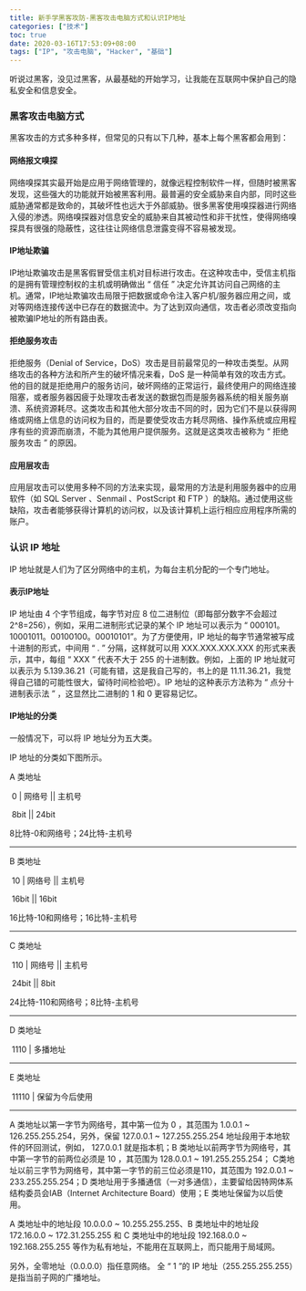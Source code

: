 ```yaml
---
title: 新手学黑客攻防-黑客攻击电脑方式和认识IP地址
categories: ["技术"]
toc: true
date: 2020-03-16T17:53:09+08:00
tags: ["IP", "攻击电脑", "Hacker", "基础"]
---
```


听说过黑客，没见过黑客，从最基础的开始学习，让我能在互联网中保护自己的隐私安全和信息安全。

<!--more-->

### 黑客攻击电脑方式

黑客攻击的方式多种多样，但常见的只有以下几种，基本上每个黑客都会用到：

#### 网络报文嗅探

网络嗅探其实最开始是应用于网络管理的，就像远程控制软件一样，但随时被黑客发现，这些强大的功能就开始被黑客利用。最普遍的安全威胁来自内部，同时这些威胁通常都是致命的，其破坏性也远大于外部威胁。很多黑客使用嗅探器进行网络入侵的渗透。网络嗅探器对信息安全的威胁来自其被动性和非干扰性，使得网络嗅探具有很强的隐蔽性，这往往让网络信息泄露变得不容易被发现。

#### IP地址欺骗

IP地址欺骗攻击是黑客假冒受信主机对目标进行攻击。在这种攻击中，受信主机指的是拥有管理控制权的主机或明确做出 “ 信任 ” 决定允许其访问自己网络的主机。通常，IP地址欺骗攻击局限于把数据或命令注入客户机/服务器应用之间，或对等网络连接传送中已存在的数据流中。为了达到双向通信，攻击者必须改变指向被欺骗IP地址的所有路由表。

#### 拒绝服务攻击

拒绝服务（Denial of Service，DoS）攻击是目前最常见的一种攻击类型。从网络攻击的各种方法和所产生的破坏情况来看，DoS 是一种简单有效的攻击方式。他的目的就是拒绝用户的服务访问，破坏网络的正常运行，最终使用户的网络连接阻塞，或者服务器因疲于处理攻击者发送的数据包而是服务器系统的相关服务崩溃、系统资源耗尽。这类攻击和其他大部分攻击不同的时，因为它们不是以获得网络或网络上信息的访问权为目的，而是要使受攻击方耗尽网络、操作系统或应用程序有些的资源而崩溃，不能为其他用户提供服务。这就是这类攻击被称为 “ 拒绝服务攻击 ” 的原因。

#### 应用层攻击

应用层攻击可以使用多种不同的方法来实现，最常用的方法是利用服务器中的应用软件（如 SQL Server 、Senmail 、PostScript 和 FTP ）的缺陷。通过使用这些缺陷，攻击者能够获得计算机的访问权，以及该计算机上运行相应应用程序所需的账户。

### 认识 IP 地址

IP 地址就是人们为了区分网络中的主机，为每台主机分配的一个专门地址。

#### 表示IP地址

IP 地址由 4 个字节组成，每字节对应 8 位二进制位（即每部分数字不会超过 2^8=256），例如，采用二进制形式记录的某个 IP 地址可以表示为 “ 000101。10001011。00100100。00010101”。为了方便使用，IP 地址的每字节通常被写成十进制的形式，中间用 “ . ” 分隔，这样就可以用 XXX.XXX.XXX.XXX 的形式来表示，其中，每组 “ XXX ” 代表不大于 255 的十进制数。例如，上面的 IP 地址就可以表示为 5.139.36.21（可能有错，这是我自己写的，书上的是 11.11.36.21，我觉得自己错的可能性很大，留待时间检验吧）。IP 地址的这种表示方法称为 “ 点分十进制表示法 ” ，这显然比二进制的 1 和 0 更容易记忆。

#### IP地址的分类

一般情况下，可以将 IP 地址分为五大类。

IP 地址的分类如下图所示。

A 类地址

​            0          |             网络号               ||                              主机号

​                          8bit                                ||                             24bit

8比特-0和网络号；24比特-主机号

---

B 类地址

​           10          |             网络号               ||                              主机号

​                          16bit                               ||                             16bit

16比特-10和网络号；16比特-主机号

---

C 类地址

​            110          |             网络号               ||                              主机号

​                          24bit                                ||                             8bit

24比特-110和网络号；8比特-主机号

---

D 类地址

​            1110          |                                             多播地址

---

E 类地址

​            11110        |                                         保留为今后使用

---

A 类地址以第一字节为网络号，其中第一位为 0 ，其范围为 1.0.0.1 ~ 126.255.255.254，另外，保留 127.0.0.1 ~ 127.255.255.254 地址段用于本地软件的环回测试，例如， 127.0.0.1 就是指本机；B 类地址以前两字节为网络号，其中第一字节的前两位必须是 10 ，其范围为 128.0.0.1 ~ 191.255.255.254； C类地址以前三字节为网络号，其中第一字节的前三位必须是110，其范围为 192.0.0.1 ~ 233.255.255.254；D 类地址用于多播通信（一对多通信），主要留给因特网体系结构委员会IAB（Internet Architecture Board）使用；E 类地址保留为以后使用。

A 类地址中的地址段 10.0.0.0 ~ 10.255.255.255、B 类地址中的地址段 172.16.0.0 ~ 172.31.255.255 和 C 类地址中的地址段 192.168.0.0 ~ 192.168.255.255 等作为私有地址，不能用在互联网上，而只能用于局域网。

另外，全零地址（0.0.0.0）指任意网络。 全 “ 1 ”的 IP 地址（255.255.255.255）是指当前子网的广播地址。